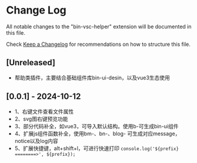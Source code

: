 # Change Log

All notable changes to the "bin-vsc-helper" extension will be documented in this file.

Check [Keep a Changelog](http://keepachangelog.com/) for recommendations on how to structure this file.

## [Unreleased]

- 帮助类插件，主要结合基础组件库bin-ui-desin，以及vue3生态使用

## [0.0.1] - 2024-10-12

- 1、右键文件查看文件属性
- 2、svg图右键预览功能
- 3、部分代码补全，如vue3，可导入默认结构。使用b-可生成bin-ui组件
- 4、扩展js组件函数补全，使用bm-、bn-、blog- 可生成对应message，notice以及log内容
- 5、扩展快捷键，alt+shift+l，可进行快速打印 `console.log('${prefix} ========>', ${prefix});`
